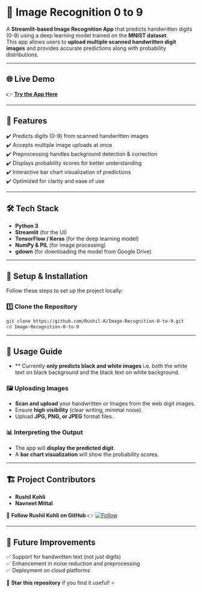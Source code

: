 # 🔢 Image Recognition 0 to 9

A **Streamlit-based Image Recognition App** that predicts handwritten digits (0-9) using a deep learning model trained on the **MNIST dataset**.  
This app allows users to **upload multiple scanned handwritten digit images** and provides accurate predictions along with probability distributions.

---

## 🌐 Live Demo  
👉 **[Try the App Here](https://deep-learning-daqsskxacd8e5j7hketto2.streamlit.app/)**  

---

## 📌 Features  
✔️ Predicts digits (0-9) from scanned handwritten images  
✔️ Accepts multiple image uploads at once  
✔️ Preprocessing handles background detection & correction  
✔️ Displays probability scores for better understanding  
✔️ Interactive bar chart visualization of predictions  
✔️ Optimized for clarity and ease of use  

---

## 🛠️ Tech Stack  
- **Python 3**  
- **Streamlit** (for the UI)  
- **TensorFlow / Keras** (for the deep learning model)  
- **NumPy & PIL** (for image processing)  
- **gdown** (for downloading the model from Google Drive)  

---

## 📂 Setup & Installation  

Follow these steps to set up the project locally:  

### **1️⃣ Clone the Repository**  
```sh
git clone https://github.com/Rushil-K/Image-Recognition-0-to-9.git
cd Image-Recognition-0-to-9
```

---

## 📸 Usage Guide  
- ** Currently **only predicts black and white images** i.e. both the white text on black background and the black text on white background.

### 🖼️ Uploading Images  
- **Scan and upload** your handwritten or Images from the web digit images.  
- Ensure **high visibility** (clear writing, minimal noise).  
- Upload **JPG, PNG, or JPEG** format files.  

### 📊 Interpreting the Output  
- The app will **display the predicted digit**.  
- A **bar chart visualization** will show the probability scores.  

---

## 🏗️ Project Contributors  
- **Rushil Kohli**  
- **Navneet Mittal**  

🔗 **Follow Rushil Kohli on GitHub** 👉 [![Follow](https://img.shields.io/github/followers/Rushil-K?label=Follow&style=social)](https://github.com/Rushil-K)  

---

## 🎯 Future Improvements  
✅ Support for handwritten text (not just digits)  
✅ Enhancement in noise reduction and preprocessing  
✅ Deployment on cloud platforms  

🚀 **Star this repository** if you find it useful! ⭐

